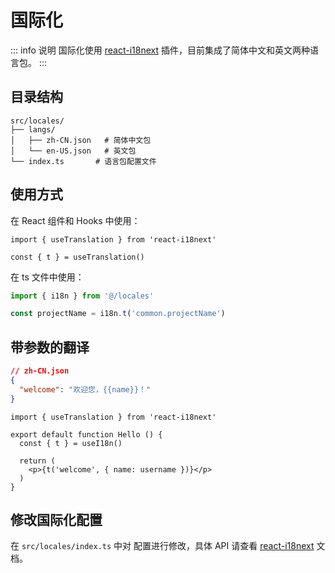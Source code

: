 # 国际化

::: info 说明
国际化使用 [react-i18next](https://react.i18next.com) 插件，目前集成了简体中文和英文两种语言包。
:::

## 目录结构

``` text
src/locales/
├── langs/
│   ├── zh-CN.json   # 简体中文包
│   └── en-US.json   # 英文包
└── index.ts       # 语言包配置文件
```

## 使用方式

在 React 组件和 Hooks 中使用：

``` tsx
import { useTranslation } from 'react-i18next'

const { t } = useTranslation()
```

在 ts 文件中使用：

``` ts
import { i18n } from '@/locales'

const projectName = i18n.t('common.projectName')
```

## 带参数的翻译

``` json
// zh-CN.json
{
  "welcome": "欢迎您，{{name}}！"
}
```

``` tsx
import { useTranslation } from 'react-i18next'

export default function Hello () {
  const { t } = useI18n()

  return (
    <p>{t('welcome', { name: username })}</p>
  )
}
```

## 修改国际化配置

在 `src/locales/index.ts` 中对 配置进行修改，具体 API 请查看 [react-i18next](https://react.i18next.com) 文档。
